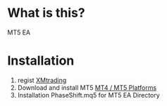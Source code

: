 # What is this?

MT5 EA

# Installation

1. regist <a href="https://clicks.affstrack.com/c?c=574014&l=ja&p=0">XMtrading</a>
1. Download and install MT5 <a href="https://clicks.affstrack.com/c?c=574014&l=en&p=4">MT4 / MT5 Platforms</a>
1. Installation PhaseShift.mq5 for MT5 EA Directory

